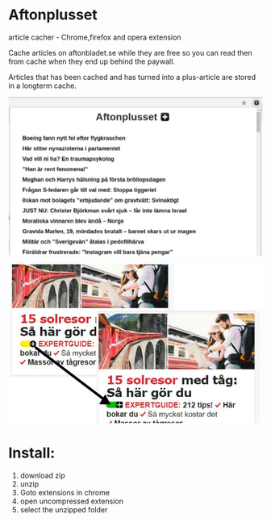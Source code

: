 # Aftonplusset

article cacher - Chrome,firefox and opera extension

Cache articles on aftonbladet.se while they are free so you can read then from cache when they end up behind
the paywall.

Articles that has been cached and has turned into a plus-article are stored in a longterm cache.

![alt text](https://github.com/crash007/aftonbladet-plus/blob/master/extra/screenshot1.jpg)

![alt text](https://github.com/crash007/aftonbladet-plus/blob/master/extra/screenshot2.jpg)

# Install:

1. download zip
2. unzip
3. Goto extensions in chrome
4. open uncompressed extension
5. select the unzipped folder

